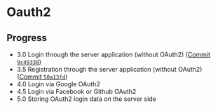 # Oauth2

## Progress

- 3.0 Login through the server application (without OAuth2) ([Commit `9c49338`](https://github.com/vkazakevich/ebiznes/commit/9c49338f3003fc1379394993700f9a2aee4934fc))
- 3.5 Registration through the server application (without OAuth2) ([Commit `50a13fd`](https://github.com/vkazakevich/ebiznes/commit/50a13fde52cf181c6645ae9ac08b40a1c3fd5fda))
- 4.0 Login via Google OAuth2
- 4.5 Login via Facebook or Github OAuth2
- 5.0 Storing OAuth2 login data on the server side